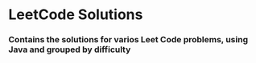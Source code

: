 # LeetCode Solutions
### Contains the solutions for varios Leet Code problems, using Java and grouped by difficulty
